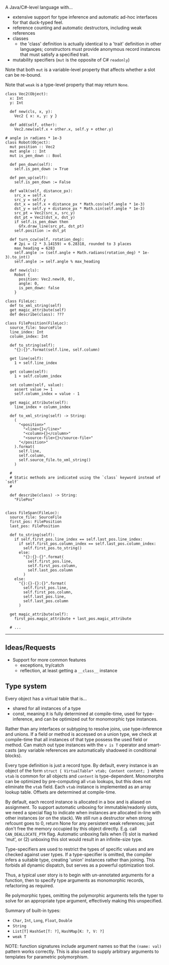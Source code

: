 A Java/C#-level language with... 
- extensive support for type inference and automatic ad-hoc interfaces for that 
  duck-typed feel.
- reference counting and automatic destructors, including weak references
- classes
  - the 'class' definition is actually identical to a 'trait' definition in 
    other languages; constructors must provide anonymous record instances that
    must satisfy a specified trait.
- mutability specifiers (`mut` is the opposite of C# `readonly`)

Note that both `mut` is a variable-level property that affects whether a slot 
can be re-bound.

Note that `weak` is a type-level property that may return `None`.

```
class Vec2(Object):
  x: Int
  y: Int

  def new(cls, x, y):
    Vec2 { x: x, y: y }

  def add(self, other):
    Vec2.new(self.x + other.x, self.y + other.y)

# angle in radians * 1e-3
class Robot(Object):
  mut position :: Vec2
  mut angle :: Int
  mut is_pen_down :: Bool
  
  def pen_down(self):
    self.is_pen_down := True

  def pen_up(self):
    self.is_pen_down := False

  def walk(self, distance_px):
    src_x = self.x
    src_y = self.y
    dst_x = self.x + distance_px * Math.cos(self.angle * 1e-3)
    dst_y = self.y + distance_px * Math.sin(self.angle * 1e-3)
    src_pt = Vec2(src_x, src_y)
    dst_pt = Vec2(dst_x, dst_y)
    if self.is_pen_down then
      Gfx.draw_line(src_pt, dst_pt)
    self.position := dst_pt

  def turn_ccw(self, rotation_deg):
    # 2pi = (2 * 3.14159) = 6.28318, rounded to 3 places
    max_heading = 6283
    self.angle := (self.angle + Math.radians(rotation_deg) * 1e-3).to_int()
    self.angle := self.angle % max_heading

  def new(cls):
    Robot {
      position: Vec2.new(0, 0),
      angle: 0,
      is_pen_down: false
    }
```

```
class FileLoc:
  def to_xml_string(self)
  get magic_attribute(self)
  def describe(class): ???

class FilePosition(FileLoc):
  source_file: SourceFile
  line_index: Int
  column_index: Int

  def to_string(self):
    "{}:{}".format(self.line, self.column)

  get line(self):
    1 + self.line_index

  get column(self):
    1 + self.column_index
  
  set column(self, value):
    assert value >= 1
    self.column_index = value - 1

  get magic_attribute(self):
    line_index + column_index

  def to_xml_string(self) -> String:
    (
      "<position>"
        "<line>{}</line>"
        "<column>{}</column>"
        "<source-file>{}</source-file>"
      "</position>"
    ).format(
      self.line,
      self.column,
      self.source_file.to_xml_string()
    )
  
  #
  # Static methods are indicated using the `class` keyword instead of `self`
  #

  def describe(class) -> String:
    "FilePos"


class FileSpan(FileLoc):
  source_file: SourceFile
  first_pos: FilePosition
  last_pos: FilePosition

  def to_string(self):
    if self.first_pos.line_index == self.last_pos.line_index:
      if self.first_pos.column_index == self.last_pos.column_index:
        self.first_pos.to_string()
      else:
        "{}:{}-{}".format(
          self.first_pos.line,
          self.first_pos.column,
          self.last_pos.column
        )
    else:
      "{}:{}-{}:{}".format(
        self.first_pos.line,
        self.first_pos.column,
        self.last_pos.line,
        self.last_pos.column
      )

  get magic_attribute(self):
    first_pos.magic_attribute + last_pos.magic_attribute

  # ...
```

---

## Ideas/Requests

- Support for more common features
  - exceptions, try/catch
  - reflection, at least getting a `__class__` instance

## Type system

Every object has a virtual table that is...
- shared for all instances of a type
- const, meaning it is fully determined at compile-time, used for type-
  inference, and can be optimized out for monomorphic type instances.

Rather than any interfaces or subtyping to resolve joins, use type-inference and
unions. If a field or method is accessed on a union type, we check at 
compile-time that all instances of that type possess the used field or method.
Can match out type instances with the `v is T` operator and smart-casts 
(any variable references are automatically shadowed in conditional blocks).

Every type definition is just a record type. By default, every instance is an
object of the form `struct { VirtualTable* vtab; Content content; }` where 
`vtab` is common for all objects and `content` is type-dependent. 
Monomorphs can be optimized by pre-computing all `vtab` lookups, but this does 
not eliminate the `vtab` field. Each `vtab` instance is implemented as an array
lookup table. Offsets are determined at compile-time.

By default, each record instance is allocated in a box and is aliased on 
assignment. To support automatic unboxing for immutable/readonly slots, we need
a special flag to indicate when instances are allocated in-line with other
instances (or on the stack). We still run a destructor when strong refcount goes
to 0, return None for any persistent weak references; just don't free the memory
occupied by this object directly. E.g. call `CAN_DEALLOCATE_PTR` flag. Automatic
unboxing fails when (1) slot is marked 'mut', or (2) unboxing this slot would
result in an infinite-size type.

Type-specifiers are used to restrict the types of specific values and are 
checked against user types. If a type-specifier is omitted, the compiler infers
a suitable type, creating 'union' instances rather than joining. This forbids
all dynamic dispatch, but serves as a powerful optimization tool.

Thus, a typical user story is to begin with un-annotated arguments for a 
function, then to specify type arguments as monomorphic records, refactoring as
required.

Re polymorphic types, omitting the polymorphic arguments tells the typer to 
solve for an appropriate type argument, effectively making this unspecified.

Summary of built-in types:
- `Char`, `Int`, `Long`, `Float`, `Double`
- `String`
- `List[T]` `HashSet[T: ?]`, `HashMap[K: ?, V: ?]`
- `weak T`

NOTE: function signatures include argument names so that the `(name: val)` 
pattern works correctly. This is also used to supply arbitrary arguments to
templates for parametric polymorphism.
